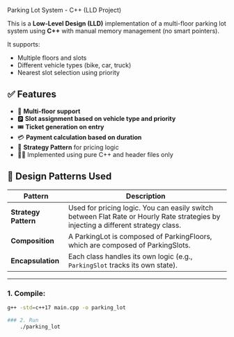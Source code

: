 Parking Lot System - C++ (LLD Project)

This is a **Low-Level Design (LLD)** implementation of a multi-floor parking lot system using **C++** with manual memory management (no smart pointers).

It supports:
- Multiple floors and slots
- Different vehicle types (bike, car, truck)
- Nearest slot selection using priority

## ✅ Features

- 🏢 **Multi-floor support**  
- 🅿️ **Slot assignment based on vehicle type and priority**  
- 🎟 **Ticket generation on entry**  
- 💳 **Payment calculation based on duration**
- 🧠 **Strategy Pattern** for pricing logic  
- 👨‍💻 Implemented using pure C++ and header files only

## 🧩 Design Patterns Used

| Pattern             | Description |
|---------------------|-------------|
| **Strategy Pattern** | Used for pricing logic. You can easily switch between Flat Rate or Hourly Rate strategies by injecting a different strategy class. |
| **Composition**      | A ParkingLot is composed of ParkingFloors, which are composed of ParkingSlots. |
| **Encapsulation**    | Each class handles its own logic (e.g., `ParkingSlot` tracks its own state). |

---


### 1. Compile:

```bash
g++ -std=c++17 main.cpp -o parking_lot

### 2. Run
    ./parking_lot


